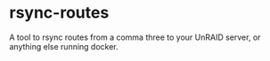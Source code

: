 # rsync-routes

A tool to rsync routes from a comma three to your UnRAID server, or anything else running docker.
